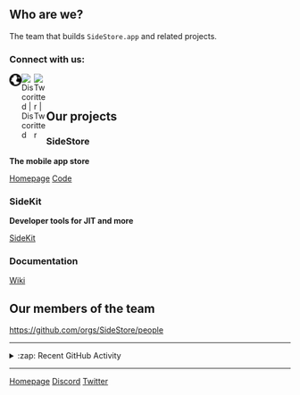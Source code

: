 <!-- 
Docs: How to use GitHub README and actions to auto-generate embedded content.
https://github.com/anuraghazra/github-readme-stats
https://www.youtube.com/watch?v=n6d4KHSKqGk
https://github.com/rahuldkjain/github-profile-readme-generator
 -->

## Who are we?

The team that builds `SideStore.app` and related projects.

### Connect with us:

<!--
[![Website](https://img.shields.io/website?label=sidestore.io&style=for-the-badge&url=https://sidestore.io)](https://sidestore.io)
[![Twitter Follow](https://img.shields.io/twitter/follow/sidestore_io?color=1DA1F2&logo=twitter&style=for-the-badge)](https://twitter.com/intent/follow?original_referer=https%3A%2F%2Fgithub.com%2Fsidestore&screen_name=sidestore)
[![GitHub Followers](https://img.shields.io/github/followers/sidestore?style=for-the-badge)]()
[![GitHub Sponsors](https://img.shields.io/github/sponsors/sidestore?style=for-the-badge
)]() 
-->

[<img align="left" alt="sidestore.io" width="22px" src="https://raw.githubusercontent.com/iconic/open-iconic/master/svg/globe.svg" />][website]
[<img align="left" alt="Discord | Discord" width="22px" src="https://cdn.jsdelivr.net/npm/simple-icons@v3/icons/discord.svg" />][discord]
[<img align="left" alt="Twitter | Twitter" width="22px" src="https://cdn.jsdelivr.net/npm/simple-icons@v3/icons/twitter.svg" />][twitter]

<br />
<br />

## Our projects

### SideStore

__The mobile app store__

[Homepage][website]
[Code][git.sidestore]

### SideKit

__Developer tools for JIT and more__

[SideKit][git.sidekit]

### Documentation

[Wiki][wiki]

## Our members of the team

https://github.com/orgs/SideStore/people

---

<details>
  <summary>:zap: Recent GitHub Activity</summary>

<!--START_SECTION:activity-->
1. 🗣 Commented on [#18](https://github.com/SideStore/apple-private-apis/issues/18) in [SideStore/apple-private-apis](https://github.com/SideStore/apple-private-apis)
2. 🗣 Commented on [#18](https://github.com/SideStore/apple-private-apis/issues/18) in [SideStore/apple-private-apis](https://github.com/SideStore/apple-private-apis)
3. ❗️ Opened issue [#611](https://github.com/SideStore/SideStore/issues/611) in [SideStore/SideStore](https://github.com/SideStore/SideStore)
4. 🎉 Merged PR [#43](https://github.com/SideStore/sidestore.github.io/pull/43) in [SideStore/sidestore.github.io](https://github.com/SideStore/sidestore.github.io)
5. 🗣 Commented on [#278](https://github.com/SideStore/SideStore/issues/278) in [SideStore/SideStore](https://github.com/SideStore/SideStore)
6. 🗣 Commented on [#607](https://github.com/SideStore/SideStore/issues/607) in [SideStore/SideStore](https://github.com/SideStore/SideStore)
7. 🗣 Commented on [#607](https://github.com/SideStore/SideStore/issues/607) in [SideStore/SideStore](https://github.com/SideStore/SideStore)
8. 🗣 Commented on [#607](https://github.com/SideStore/SideStore/issues/607) in [SideStore/SideStore](https://github.com/SideStore/SideStore)
9. 🗣 Commented on [#607](https://github.com/SideStore/SideStore/issues/607) in [SideStore/SideStore](https://github.com/SideStore/SideStore)
10. 🗣 Commented on [#607](https://github.com/SideStore/SideStore/issues/607) in [SideStore/SideStore](https://github.com/SideStore/SideStore)
11. 🗣 Commented on [#607](https://github.com/SideStore/SideStore/issues/607) in [SideStore/SideStore](https://github.com/SideStore/SideStore)
12. 🗣 Commented on [#586](https://github.com/SideStore/SideStore/issues/586) in [SideStore/SideStore](https://github.com/SideStore/SideStore)
13. ❗️ Closed issue [#586](https://github.com/SideStore/SideStore/issues/586) in [SideStore/SideStore](https://github.com/SideStore/SideStore)
14. 🗣 Commented on [#447](https://github.com/SideStore/SideStore/issues/447) in [SideStore/SideStore](https://github.com/SideStore/SideStore)
15. 🗣 Commented on [#447](https://github.com/SideStore/SideStore/issues/447) in [SideStore/SideStore](https://github.com/SideStore/SideStore)
16. 💪 Opened PR [#43](https://github.com/SideStore/sidestore.github.io/pull/43) in [SideStore/sidestore.github.io](https://github.com/SideStore/sidestore.github.io)
17. 🗣 Commented on [#601](https://github.com/SideStore/SideStore/issues/601) in [SideStore/SideStore](https://github.com/SideStore/SideStore)
18. 🗣 Commented on [#601](https://github.com/SideStore/SideStore/issues/601) in [SideStore/SideStore](https://github.com/SideStore/SideStore)
19. 🗣 Commented on [#601](https://github.com/SideStore/SideStore/issues/601) in [SideStore/SideStore](https://github.com/SideStore/SideStore)
20. 🗣 Commented on [#601](https://github.com/SideStore/SideStore/issues/601) in [SideStore/SideStore](https://github.com/SideStore/SideStore)
<!--END_SECTION:activity-->

</details>

---

[Homepage][patreon] [Discord][discord] [Twitter][twitter]

<!--
- [Patreon][patreon]
- [OpenCollective][opencollective]
- [YouTube][youtube]
-->

[website]: https://sidestore.io
[wiki]: https://wiki.sidestore.io
[twitter]: https://twitter.com/sidestore_io
[discord]: https://discord.gg/sidestore-949183273383395328
[youtube]: https://youtube.com/TODO
[patreon]: https://www.patreon.com/SideStore
[opencollective]: https://opencollective.com/TODO
[git.sidestore]: https://github.com/SideStore/SideStore/
[git.sidekit]: https://github.com/SideStore/SideKit

